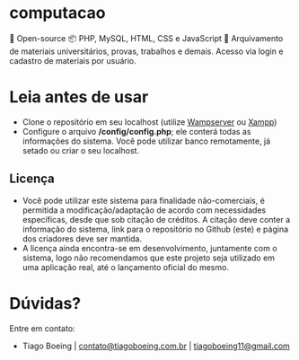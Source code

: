 # computacao
📖 Open-source 📦 PHP, MySQL, HTML, CSS e JavaScript 🔧 Arquivamento de materiais universitários, provas, trabalhos e demais. Acesso via login e cadastro de materiais por usuário.

# Leia antes de usar
- Clone o repositório em seu localhost (utilize <a href="https://wampserver.softonic.com.br/">Wampserver</a> ou <a href="https://sourceforge.net/projects/xampp/">Xampp</a>)
- Configure o arquivo **/config/config.php**; ele conterá todas as informações do sistema. Você pode utilizar banco remotamente, já setado ou criar o seu localhost.

## Licença
- Você pode utilizar este sistema para finalidade não-comerciais, é permitida a modificação/adaptação de acordo com necessidades específicas, desde que sob citação de créditos. A citação deve conter a informação do sistema, link para o repositório no Github (este) e página dos criadores deve ser mantida.
- A licença ainda encontra-se em desenvolvimento, juntamente com o sistema, logo não recomendamos que este projeto seja utilizado em uma aplicação real, até o lançamento oficial do mesmo.

# Dúvidas?
Entre em contato:<br>
- Tiago Boeing | contato@tiagoboeing.com.br | tiagoboeing11@gmail.com
